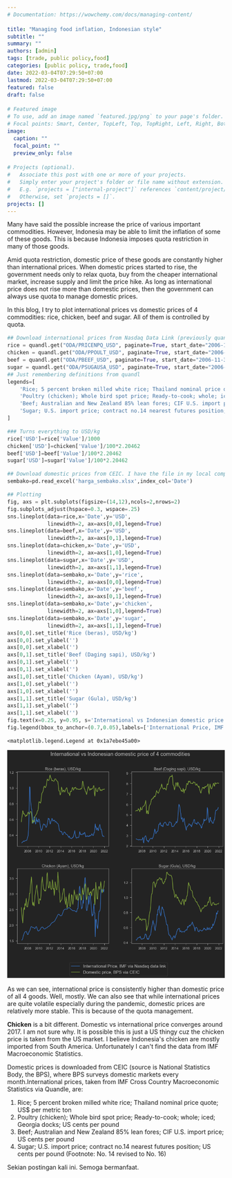 ```yaml
---
# Documentation: https://wowchemy.com/docs/managing-content/

title: "Managing food inflation, Indonesian style"
subtitle: ""
summary: ""
authors: [admin]
tags: [trade, public policy,food]
categories: [public policy, trade,food]
date: 2022-03-04T07:29:50+07:00
lastmod: 2022-03-04T07:29:50+07:00
featured: false
draft: false

# Featured image
# To use, add an image named `featured.jpg/png` to your page's folder.
# Focal points: Smart, Center, TopLeft, Top, TopRight, Left, Right, BottomLeft, Bottom, BottomRight.
image:
  caption: ""
  focal_point: ""
  preview_only: false

# Projects (optional).
#   Associate this post with one or more of your projects.
#   Simply enter your project's folder or file name without extension.
#   E.g. `projects = ["internal-project"]` references `content/project/deep-learning/index.md`.
#   Otherwise, set `projects = []`.
projects: []
---
```


Many have said the possible increase the price of various important commodities. However, Indonesia may be able to limit the inflation of some of these goods. This is because Indonesia imposes quota restriction in many of those goods.

Amid quota restriction, domestic price of these goods are constantly higher than international prices. When domestic prices started to rise, the government needs only to relax quota, buy from the cheaper international market, increase supply and limit the price hike. As long as international price does not rise more than domestic prices, then the government can always use quota to manage domestic prices.

In this blog, I try to plot international prices vs domestic prices of 4 commodities: rice, chicken, beef and sugar. All of them is controlled by quota.

```python
## Download international prices from Nasdaq Data Link (previously quandl)
rice = quandl.get("ODA/PRICENPQ_USD", paginate=True, start_date="2006-11-30")
chicken = quandl.get("ODA/PPOULT_USD", paginate=True, start_date="2006-11-30")
beef = quandl.get("ODA/PBEEF_USD", paginate=True, start_date="2006-11-30")
sugar = quandl.get("ODA/PSUGAUSA_USD", paginate=True, start_date="2006-11-30")
## Just remembering definitions from quandl
legends=[
    'Rice; 5 percent broken milled white rice; Thailand nominal price quote; US$ per metric ton',
    'Poultry (chicken); Whole bird spot price; Ready-to-cook; whole; iced; Georgia docks; US cents per pound',
    'Beef; Australian and New Zealand 85% lean fores; CIF U.S. import price; US cents per pound',
    'Sugar; U.S. import price; contract no.14 nearest futures position; US cents per pound (Footnote: No. 14 revised to No. 16)'
]
```

```python
### Turns everything to USD/kg
rice['USD']=rice['Value']/1000
chicken['USD']=chicken['Value']/100*2.20462
beef['USD']=beef['Value']/100*2.20462
sugar['USD']=sugar['Value']/100*2.20462
```

```python
## Download domestic prices from CEIC. I have the file in my local computer
sembako=pd.read_excel('harga_sembako.xlsx',index_col='Date')
```

```python
## Plotting
fig, axs = plt.subplots(figsize=(14,12),ncols=2,nrows=2)
fig.subplots_adjust(hspace=0.3, wspace=.25)
sns.lineplot(data=rice,x='Date',y='USD', 
             linewidth=2, ax=axs[0,0],legend=True)
sns.lineplot(data=beef,x='Date',y='USD',
             linewidth=2, ax=axs[0,1],legend=True)
sns.lineplot(data=chicken,x='Date',y='USD',
             linewidth=2, ax=axs[1,0],legend=True)
sns.lineplot(data=sugar,x='Date',y='USD',
             linewidth=2, ax=axs[1,1],legend=True)
sns.lineplot(data=sembako,x='Date',y='rice',
             linewidth=2, ax=axs[0,0],legend=True)
sns.lineplot(data=sembako,x='Date',y='beef',
             linewidth=2, ax=axs[0,1],legend=True)
sns.lineplot(data=sembako,x='Date',y='chicken',
             linewidth=2, ax=axs[1,0],legend=True)
sns.lineplot(data=sembako,x='Date',y='sugar',
             linewidth=2, ax=axs[1,1],legend=True)
axs[0,0].set_title('Rice (beras), USD/kg')
axs[0,0].set_ylabel('')
axs[0,0].set_xlabel('')
axs[0,1].set_title('Beef (Daging sapi), USD/kg')
axs[0,1].set_ylabel('')
axs[0,1].set_xlabel('')
axs[1,0].set_title('Chicken (Ayam), USD/kg')
axs[1,0].set_ylabel('')
axs[1,0].set_xlabel('')
axs[1,1].set_title('Sugar (Gula), USD/kg')
axs[1,1].set_ylabel('')
axs[1,1].set_xlabel('')
fig.text(x=0.25, y=0.95, s='International vs Indonesian domestic price of 4 commodities', fontsize=20)
fig.legend(bbox_to_anchor=(0.7,0.05),labels=['International Price, IMF via Nasdaq data link','Domestic price, BPS via CEIC'],fontsize=16)
```




    <matplotlib.legend.Legend at 0x1a7ebe45a00>




    
![png](./index_5_1.png)
    


As we can see, international price is consistently higher than domestic price of all 4 goods. Well, mostly. We can also see that while international prices are quite volatile especially during the pandemic, domestic prices are relatively more stable. This is because of the quota management.

**Chicken** is a bit different. Domestic vs international price converges around 2017. I am not sure why. It is possible this is just a US thingy cuz the chicken price is taken from the US market. I believe Indonesia's chicken are mostly imported from South America. Unfortunately I can't find the data from IMF Macroeconomic Statistics.

Domestic prices is downloaded from CEIC (source is National Statistics Body, the BPS), where BPS surveys domestic markets every month.International prices, taken from IMF Cross Country Macroeconomic Statistics via Quandle, are:

1. Rice; 5 percent broken milled white rice; Thailand nominal price quote; US$ per metric ton
1. Poultry (chicken); Whole bird spot price; Ready-to-cook; whole; iced; Georgia docks; US cents per pound
1. Beef; Australian and New Zealand 85\% lean fores; CIF U.S. import price; US cents per pound
1. Sugar; U.S. import price; contract no.14 nearest futures position; US cents per pound (Footnote: No. 14 revised to No. 16)

Sekian postingan kali ini. Semoga bermanfaat.
